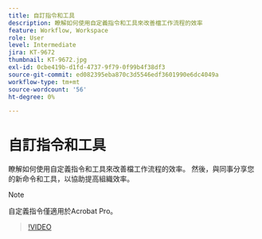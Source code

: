 ```yaml
---
title: 自訂指令和工具
description: 瞭解如何使用自定義指令和工具來改善檔工作流程的效率
feature: Workflow, Workspace
role: User
level: Intermediate
jira: KT-9672
thumbnail: KT-9672.jpg
exl-id: 0cbe419b-d1fd-4737-9f79-0f99b4f38df3
source-git-commit: ed082395eba870c3d5546edf3601990e6dc4049a
workflow-type: tm+mt
source-wordcount: '56'
ht-degree: 0%

---
```


# 自訂指令和工具

瞭解如何使用自定義指令和工具來改善檔工作流程的效率。 然後，與同事分享您的新命令和工具，以協助提高組織效率。

>[!NOTE]
>
>自定義指令僅適用於Acrobat Pro。

>[!VIDEO](https://video.tv.adobe.com/v/340545?quality=12&learn=on&hidetitle=true)
